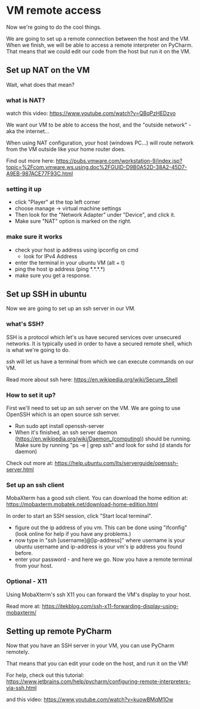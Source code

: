 # VM remote access

Now we're going to do the cool things.

We are going to set up a remote connection between the host and the VM.
When we finish, we will be able to access a remote interpreter on PyCharm.
That means that we could edit our code from the host but run it on the VM.


## Set up NAT on the VM
Wait, what does that mean?
### what is NAT?

watch this video: https://www.youtube.com/watch?v=QBqPzHEDzvo

We want our VM to be able to access the host, and the "outside network" - aka the internet...

When using NAT configuration, your host (windows PC...)
will route network from the VM outside like your home router does. 
   
 Find out more here: https://pubs.vmware.com/workstation-9/index.jsp?topic=%2Fcom.vmware.ws.using.doc%2FGUID-D9B0A52D-38A2-45D7-A9EB-987ACE77F93C.html
 
 ### setting it up
 
 * click "Player" at the top left corner
 * choose manage -> virtual machine settings
 * Then look for the "Network Adapter" under "Device", and click it.
 * Make sure "NAT" option is marked on the right.
 
 ### make sure it works
 * check your host ip address using ipconfig on cmd
   * look for IPv4 Address
 * enter the terminal in your ubuntu VM (alt + t)
 * ping the host ip address (ping \*.\*.\*.\*)
 * make sure you get a response.
 
 
 ## Set up SSH in ubuntu
 Now we are going to set up an ssh server in our VM.

### what's SSH?
SSH is a protocol which let's us have secured services over unsecured networks.
It is typically used in order to have a secured remote shell, which is what we're going to do.

ssh will let us have a terminal from which we can execute commands on our VM.

Read more about ssh here: https://en.wikipedia.org/wiki/Secure_Shell

### How to set it up?
First we'll need to set up an ssh server on the VM.
We are going to use OpenSSH which is an open source ssh server.

* Run sudo apt install openssh-server
* When it's finished, an ssh server daemon (https://en.wikipedia.org/wiki/Daemon_(computing)) should be running. 
Make sure by running "ps -e | grep ssh" and look for sshd (d stands for daemon)

Check out more at: https://help.ubuntu.com/lts/serverguide/openssh-server.html

### Set up an ssh client

MobaXterm has a good ssh client.
You can download the home edition at: https://mobaxterm.mobatek.net/download-home-edition.html

In order to start an SSH session, click "Start local terminal".
* figure out the ip address of you vm. This can be done using "ifconfig"
 (look online for help if you have any problems.)
 * now type in "ssh [username]@[ip-address]" where username is your ubuntu username and ip-address is
 your vm's ip address you found before.
 * enter your password - and here we go. Now you have a remote terminal from your host.
### Optional - X11

Using MobaXterm's ssh X11 you can forward the VM's display to your host.

Read more at: https://itekblog.com/ssh-x11-forwarding-display-using-mobaxterm/

## Setting up remote PyCharm

Now that you have an SSH server in  your VM, you can use PyCharm remotely.

That means that you can edit your code on the host, and run it on the VM!

For help,
check out this tutorial: https://www.jetbrains.com/help/pycharm/configuring-remote-interpreters-via-ssh.html

and this video: https://www.youtube.com/watch?v=kuowBMqM1Ow